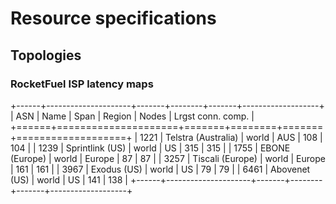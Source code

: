 # Resource specifications

## Topologies

### RocketFuel ISP latency maps

+------+---------------------+-------+--------+-------+-------------------+
| ASN | Name | Span | Region | Nodes | Lrgst conn. comp. |
+======+=====================+=======+========+=======+===================+
| 1221 | Telstra (Australia) | world | AUS | 108 | 104 |
| 1239 | Sprintlink (US)     | world | US | 315 | 315 |
| 1755 | EBONE (Europe)      | world | Europe | 87 | 87 |
| 3257 | Tiscali (Europe)    | world | Europe | 161 | 161 |
| 3967 | Exodus (US)         | world | US | 79 | 79 |
| 6461 | Abovenet (US)       | world | US | 141 | 138 |
+------+---------------------+-------+--------+-------+-------------------+
